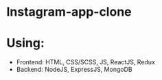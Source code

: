 # Instagram-app-clone
# Using: 
  - Frontend: HTML, CSS/SCSS, JS, ReactJS, Redux
  - Backend: NodeJS, ExpressJS, MongoDB
